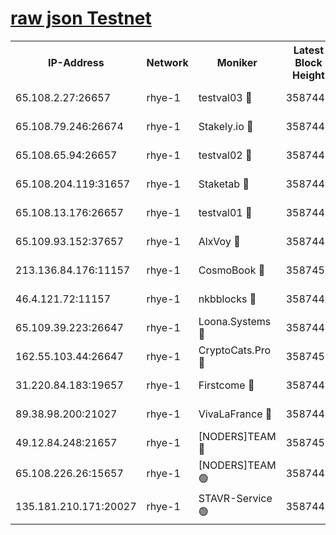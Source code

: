 
[raw json Testnet](https://rpc-check.quickt.stavr.tech/quickt/rpc-quickt-result.json)
=


<table><tr><th>IP-Address</th><th>Network</th><th>Moniker</th><th>Latest Block Height</th><th>Earliest Block Height</th><th>Catching Up</th><th>Tx Index</th><th>Voting Power</th><th>Scan Time</th></tr><tr><td>65.108.2.27:26657</td><td>rhye-1</td><td>testval03 🔴</td><td>3587447</td><td>1</td><td>False</td><td>on</td><td>5002050</td><td>2023-12-13T05:27:34.466579705UTC</td></tr><tr><td>65.108.79.246:26674</td><td>rhye-1</td><td>Stakely.io 🔴</td><td>3587447</td><td>1</td><td>False</td><td>on</td><td>10</td><td>2023-12-13T05:27:36.990629922UTC</td></tr><tr><td>65.108.65.94:26657</td><td>rhye-1</td><td>testval02 🔴</td><td>3587447</td><td>1</td><td>False</td><td>on</td><td>5002050</td><td>2023-12-13T05:27:37.357724678UTC</td></tr><tr><td>65.108.204.119:31657</td><td>rhye-1</td><td>Staketab 🔴</td><td>3587448</td><td>1</td><td>False</td><td>on</td><td>9900</td><td>2023-12-13T05:27:40.117314061UTC</td></tr><tr><td>65.108.13.176:26657</td><td>rhye-1</td><td>testval01 🔴</td><td>3587448</td><td>1</td><td>False</td><td>on</td><td>9582010</td><td>2023-12-13T05:27:40.859583853UTC</td></tr><tr><td>65.109.93.152:37657</td><td>rhye-1</td><td>AlxVoy 🔴</td><td>3587446</td><td>433101</td><td>False</td><td>on</td><td>92921</td><td>2023-12-13T05:27:31.746852818UTC</td></tr><tr><td>213.136.84.176:11157</td><td>rhye-1</td><td>CosmoBook 🔴</td><td>3587452</td><td>1674001</td><td>False</td><td>off</td><td>1528057</td><td>2023-12-13T05:28:06.174487052UTC</td></tr><tr><td>46.4.121.72:11157</td><td>rhye-1</td><td>nkbblocks 🔴</td><td>3587445</td><td>1781001</td><td>False</td><td>on</td><td>81901</td><td>2023-12-13T05:27:24.803815591UTC</td></tr><tr><td>65.109.39.223:26647</td><td>rhye-1</td><td>Loona.Systems 🔴</td><td>3587448</td><td>3287001</td><td>False</td><td>off</td><td>9949</td><td>2023-12-13T05:27:39.747394511UTC</td></tr><tr><td>162.55.103.44:26647</td><td>rhye-1</td><td>CryptoCats.Pro 🔴</td><td>3587453</td><td>3287001</td><td>False</td><td>off</td><td>9999</td><td>2023-12-13T05:28:10.850352856UTC</td></tr><tr><td>31.220.84.183:19657</td><td>rhye-1</td><td>Firstcome 🔴</td><td>3587447</td><td>3395933</td><td>False</td><td>off</td><td>732206</td><td>2023-12-13T05:27:34.097684249UTC</td></tr><tr><td>89.38.98.200:21027</td><td>rhye-1</td><td>VivaLaFrance 🔴</td><td>3587446</td><td>3524001</td><td>False</td><td>off</td><td>10000</td><td>2023-12-13T05:27:29.302622137UTC</td></tr><tr><td>49.12.84.248:21657</td><td>rhye-1</td><td>[NODERS]TEAM 🔴</td><td>3587453</td><td>3550632</td><td>False</td><td>on</td><td>59990</td><td>2023-12-13T05:28:08.469810708UTC</td></tr><tr><td>65.108.226.26:15657</td><td>rhye-1</td><td>[NODERS]TEAM 🟢</td><td>3587448</td><td>3574501</td><td>False</td><td>on</td><td>0</td><td>2023-12-13T05:27:40.505408365UTC</td></tr><tr><td>135.181.210.171:20027</td><td>rhye-1</td><td>STAVR-Service 🟢</td><td>3587449</td><td>3586001</td><td>False</td><td>on</td><td>0</td><td>2023-12-13T05:27:49.438525680UTC</td></tr></table>